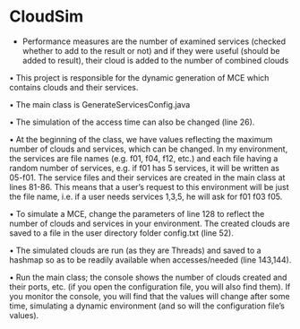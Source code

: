 # CloudSim
- Performance measures are the number of examined services (checked whether to add to the result or not)
and if they were useful (should be added to result), their cloud is added to the number of combined clouds

•	This project is responsible for the dynamic generation of MCE which contains clouds and their services.

•	The main class is GenerateServicesConfig.java

•	The simulation of the access time can also be changed (line 26).

•	At the beginning of the class, we have values reflecting the maximum number of clouds and services, which can be changed. In my environment, the services are file names (e.g. f01, f04, f12, etc.) and each file having a random number of services, e.g. if f01 has 5 services, it will be written as 05-f01. The service files and their services are created in the main class at lines 81-86. This means that a user’s request to this environment will be just the file name, i.e. if a user needs services 1,3,5, he will ask for f01 f03 f05.

•	To simulate a MCE, change the parameters of line 128 to reflect the number of clouds and services in your environment. The created clouds are saved to a file in the user directory folder config.txt (line 52).

•	The simulated clouds are run (as they are Threads) and saved to a hashmap so as to be readily available when accesses/needed (line 143,144).

•	Run the main class; the console shows the number of clouds created and their ports, etc. (if you open the configuration file, you will also find them). If you monitor the console, you will find that the values will change after some time, simulating a dynamic environment (and so will the configuration file’s values).
